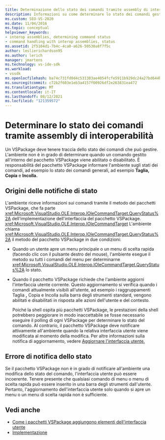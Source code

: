 ```yaml
---
title: Determinazione dello stato dei comandi tramite assembly di interoperabilità | Microsoft Docs
description: Informazioni su come determinare lo stato dei comandi gestiti in un VSPackage usando l'interfaccia Microsoft.VisualStudio.OLE.Interop.IOleCommandTarget.
ms.custom: SEO-VS-2020
ms.date: 11/04/2016
ms.topic: conceptual
helpviewer_keywords:
- interop assemblies, determining command status
- command handling with interop assemblies, status
ms.assetid: 2f5104d1-7b4c-4ca0-a626-50530a8f7f5c
author: leslierichardson95
ms.author: lerich
manager: jmartens
ms.technology: vs-ide-sdk
ms.workload:
- vssdk
ms.openlocfilehash: ba74c731fd0d4c531383ae4054fcfe5911b929dc24a27bd644b267cbce0a606c
ms.sourcegitcommit: c72b2f603e1eb3a4157f00926df2e263831ea472
ms.translationtype: MT
ms.contentlocale: it-IT
ms.lasthandoff: 08/12/2021
ms.locfileid: "121359572"
---
```

# <a name="determine-command-status-by-using-interop-assemblies"></a>Determinare lo stato dei comandi tramite assembly di interoperabilità
Un VSPackage deve tenere traccia dello stato dei comandi che può gestire. L'ambiente non è in grado di determinare quando un comando gestito all'interno del pacchetto VSPackage viene abilitato o disabilitato. È responsabilità del pacchetto VSPackage informare l'ambiente sugli stati dei comandi, ad esempio lo stato dei comandi generali, ad esempio **Taglia,** **Copia** e **Incolla.**

## <a name="status-notification-sources"></a>Origini delle notifiche di stato
 L'ambiente riceve informazioni sui comandi tramite il metodo dei pacchetti VSPackage, che fa parte <xref:Microsoft.VisualStudio.OLE.Interop.IOleCommandTarget.QueryStatus%2A> dell'implementazione dell'interfaccia del pacchetto VSPackage. <xref:Microsoft.VisualStudio.OLE.Interop.IOleCommandTarget> L'ambiente chiama <xref:Microsoft.VisualStudio.OLE.Interop.IOleCommandTarget.QueryStatus%2A> il metodo del pacchetto VSPackage in due condizioni:

- Quando un utente apre un menu principale o un menu di scelta rapida (facendo clic con il pulsante destro del mouse), l'ambiente esegue il metodo su tutti i comandi del menu per determinarne <xref:Microsoft.VisualStudio.OLE.Interop.IOleCommandTarget.QueryStatus%2A> lo stato.

- Quando il pacchetto VSPackage richiede che l'ambiente aggiorni l'interfaccia utente corrente. Questo aggiornamento si verifica quando i comandi attualmente visibili all'utente, ad esempio i raggruppamenti Taglia **,** Copia e Incolla sulla barra degli strumenti standard, vengono abilitati e disabilitati in risposta alle azioni dell'utente e del contesto. 

  Poiché la shell ospita più pacchetti VSPackage, le prestazioni della shell potrebbero peggiorare in modo inaccettabile se fosse necessario eseguire il polling di ogni VSPackage per determinare lo stato del comando. Al contrario, il pacchetto VSPackage deve notificare attivamente all'ambiente quando la relativa interfaccia utente viene modificata al momento della modifica. Per altre informazioni sulla notifica di aggiornamento, vedere [Aggiornare l'interfaccia utente.](../../extensibility/updating-the-user-interface.md)

## <a name="status-notification-failure"></a>Errore di notifica dello stato
 Se il pacchetto VSPackage non è in grado di notificare all'ambiente una modifica dello stato del comando, l'interfaccia utente può essere incoerente. Tenere presente che qualsiasi comando di menu o menu di scelta rapida può essere inserito in una barra degli strumenti dall'utente. Pertanto, l'aggiornamento dell'interfaccia utente solo quando si apre un menu o un menu di scelta rapida non è sufficiente.

## <a name="see-also"></a>Vedi anche
- [Come i pacchetti VSPackage aggiungono elementi dell'interfaccia utente](../../extensibility/internals/how-vspackages-add-user-interface-elements.md)
- [Implementazione](../../extensibility/internals/command-implementation.md)
